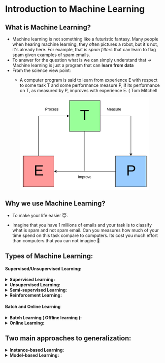 # Introduction to Machine Learning

## What is Machine Learning?

- Machine learning is not something like a futuristic fantasy. Many people when hearing machine learning, they often pictures a robot, but it's not, it's already here. For example, that is *spam filters* that can learn to flag spam given examples of spam emails.
- To answer for the question what is we can simply understand that → Machine learning is just a program that can **learn from data**
- From the science view point:
  - A computer program is said to learn from experience E with respect to some task T and some performance measure P, if its performance on T, as measured by P, improves with experience E. ( Tom Mitchell

    ![Science View point of Machine Learning](Image/Science_view.png)

## Why we use Machine Learning?

- To make your life easier 😇. 

- Imagine that you have 1 millions of emails and your task is to classify what is spam and not spam email. Can you measures how much of your time spend on this task compare to computers. Its cost you much effort than computers that you can not imagine 🙂

## Types of Machine Learning:

#### Supervised/Unsupervised Learning:
<details>
    <summary> <b> Supervised Learning: </b> </summary>

- The training data you feed to the algorithms that have *labels.* **The computer try to learn with a teacher**
- For example, the spam filters model is trained with many emails along with their *labels* ( spam or not spam ) and after learn from training data, the model can predict new emails that is spam or not.
- Some popular supervised learning algorithm:
    1. Linear Regression
    2. Logistic Regression
    3. K-Nearest Neighbors
    4. Support Vector Machines (SVMs)
    5. Decision Trees and Random Forests
    6. Neural networks

</details>



<details>
    <summary> <b> Unsupervised Learning: </b> </summary>

- As you can guess from the name, that unsupervised learning given the training data is unlabeled. **The computer try to learn without a teacher.**
- For example, you want to detect group of similar visitors ( what group a visitors belong to ). When visitors come to your webpage, the computer will clustering them into several group for demands and use this data to recommends the visitors something that they **might need.**
- There are many application of unsupervised learning such as *visualization algorithms, dimensionality reduction, anomaly detection, association rule learning...* I will go through of this later. You can search key word of these term on the Internet to understand the idea of each.
- Some popular algorithm:
    - Clustering
        - K-Means
        - DBSCAN
        - Hierarchical Cluster Analysis (HCA)
        - Anomaly detection and novelty detection
        - One-class SVM
        - Isolation Forest
    - Visualization and dimensionality reduction
        - Principal Component Analysis (PCA)
        - Kernel PCA
        - Locally-Linear Embedding (LLE)
        - t-distributed Stochastic Neighbor Embedding (t-SNE)
    - Association rule learning
        - Apriori
        - Eclat
</details>

<details>
    <summary> <b> Semi-supervised Learning: </b> </summary>

- This algorithm can deal with *labeled and unlabeled training data.* **The teacher can help a half and the other half you must learn by yourself**
- For example, Google Photos automatically recognize the same person A shows up in the photo 1,5,11. While another person B is shows up in photos 2,5,7. This is unsupervised part. But the algorithm needs you to tell it who these people are so you need to name everyone in the photo ( this is as label data ). And after that you can search the name of person and algorithm will return you photos that this person shows up. This is supervised part.
- Some popular algorithms:
    - Deep belief networks ( DBNs)
    - Restricted Boltzmann machines ( RBMs )
</details>


<details>
    <summary> <b> Reinforcement Learning: </b> </summary>

- *This is a very different beast*
- The learning system (*agent*) observe the environment, select and perform actions, and get *rewards ( or penalties ).* The task is that it must learn by itself what is the best strategy, called *policy* to get the most reward over time.
- For example [DeepMind's AlphaGo](https://www.youtube.com/watch?v=WXuK6gekU1Y)
</details>


#### Batch and Online Learning

<details>
    <summary> <b> Batch Learning ( Offline learning ): </b> </summary>
    
- In this the system can not learn incrementally, it must be trained with all the available data.
- First it will be trained with all available data and then it is deploy into production and runs without learning anymore ( this is call *offline learning* ). When you want the system know about the new data, there is only way that you must trained the system from the beginning with all data include old data and new data. After you have the new model then stop the old system and replace it with the new one.
- This solution is very simple and also works fine, but training again the whole dataset that costs a lot of computing resources.
</details>


<details>
    <summary> <b> Online Learning: </b> </summary>

- For solving the problem from the offline learning we have the new one, *online learning.* In this, you train the system incrementally by feeding it data instances sequentially (individuals or small groups call *mini-batches*). Each step of learning is very fast and cheap, so the system can learn about new data on the fly.
- This is great for adapting to change rapidly or autonomously and also your limited computing resources. For a huge dataset, the algorithms loads part of the data, training in this part and repeat until run all of the dataset.
</details>



## Two main approaches to generalization:

<details>
    <summary> <b> Instance-based Learning: </b> </summary>

- This is simply learn by heart ( the most trivial way 👎 ). The system learns the examples by heart, then generalizes to new cases by comparing them to the learned examples, using *similarity measure*
- For example, the spam filter in this way would cluster all the emails that are identical or very similar to emails that have already been labeled by user. That will count the number of words they have in common and flag as spam if it has many words in common with spam emails
</details>


<details>
    <summary> <b> Model-based Learning: </b> </summary>

- From the assumption about the given data are made explicit in the form of a model. We imagine or generalize from a set of data to build a model from given dataset, then use that model to make predictions. This is called model-based learning
- For example, the data is given and from this we use any tools to plot the graph and recognize that seem to be a trend in the graph. Although the data is *noisy,* it still look like linearly. So you decide to select *linear model* to make a prediction this step is called *model selection*.
</details>

